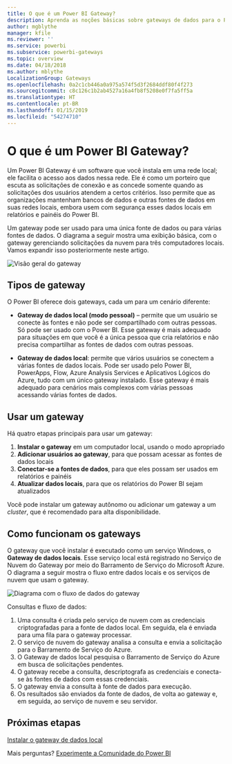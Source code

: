 ```yaml
---
title: O que é um Power BI Gateway?
description: Aprenda as noções básicas sobre gateways de dados para o Power BI.
author: mgblythe
manager: kfile
ms.reviewer: ''
ms.service: powerbi
ms.subservice: powerbi-gateways
ms.topic: overview
ms.date: 04/18/2018
ms.author: mblythe
LocalizationGroup: Gateways
ms.openlocfilehash: 0a2c1cb446a0a975a574f5d3f2684ddf80f4f273
ms.sourcegitcommit: c8c126c1b2ab4527a16a4fb8f5208e0f7fa5ff5a
ms.translationtype: HT
ms.contentlocale: pt-BR
ms.lasthandoff: 01/15/2019
ms.locfileid: "54274710"
---
```

# <a name="what-are-power-bi-gateways"></a>O que é um Power BI Gateway?

Um Power BI Gateway é um software que você instala em uma rede local; ele facilita o acesso aos dados nessa rede. Ele é como um porteiro que escuta as solicitações de conexão e as concede somente quando as solicitações dos usuários atendem a certos critérios. Isso permite que as organizações mantenham bancos de dados e outras fontes de dados em suas redes locais, embora usem com segurança esses dados locais em relatórios e painéis do Power BI.

Um gateway pode ser usado para uma única fonte de dados ou para várias fontes de dados. O diagrama a seguir mostra uma exibição básica, com o gateway gerenciando solicitações da nuvem para três computadores locais. Vamos expandir isso posteriormente neste artigo.

![Visão geral do gateway](media/service-gateway-getting-started/gateway-overview.png)

## <a name="types-of-gateways"></a>Tipos de gateway

O Power BI oferece dois gateways, cada um para um cenário diferente:

* **Gateway de dados local (modo pessoal)** – permite que um usuário se conecte às fontes e não pode ser compartilhado com outras pessoas. Só pode ser usado com o Power BI. Esse gateway é mais adequado para situações em que você é a única pessoa que cria relatórios e não precisa compartilhar as fontes de dados com outras pessoas.

* **Gateway de dados local**: permite que vários usuários se conectem a várias fontes de dados locais. Pode ser usado pelo Power BI, PowerApps, Flow, Azure Analysis Services e Aplicativos Lógicos do Azure, tudo com um único gateway instalado. Esse gateway é mais adequado para cenários mais complexos com várias pessoas acessando várias fontes de dados. 

## <a name="using-a-gateway"></a>Usar um gateway

Há quatro etapas principais para usar um gateway:

1. **Instalar o gateway** em um computador local, usando o modo apropriado
2. **Adicionar usuários ao gateway**, para que possam acessar as fontes de dados locais
3. **Conectar-se a fontes de dados**, para que eles possam ser usados em relatórios e painéis
4. **Atualizar dados locais**, para que os relatórios do Power BI sejam atualizados

Você pode instalar um gateway autônomo ou adicionar um gateway a um *cluster*, que é recomendado para alta disponibilidade.

## <a name="how-gateways-work"></a>Como funcionam os gateways

O gateway que você instalar é executado como um serviço Windows, o **Gateway de dados locais**. Esse serviço local está registrado no Serviço de Nuvem do Gateway por meio do Barramento de Serviço do Microsoft Azure. O diagrama a seguir mostra o fluxo entre dados locais e os serviços de nuvem que usam o gateway.

![Diagrama com o fluxo de dados do gateway](media/service-gateway-getting-started/gateway-how-it-works.png)

Consultas e fluxo de dados:

1. Uma consulta é criada pelo serviço de nuvem com as credenciais criptografadas para a fonte de dados local. Em seguida, ela é enviada para uma fila para o gateway processar.
2. O serviço de nuvem do gateway analisa a consulta e envia a solicitação para o Barramento de Serviço do Azure.
3. O Gateway de dados local pesquisa o Barramento de Serviço do Azure em busca de solicitações pendentes.
4. O gateway recebe a consulta, descriptografa as credenciais e conecta-se às fontes de dados com essas credenciais.
5. O gateway envia a consulta à fonte de dados para execução.
6. Os resultados são enviados da fonte de dados, de volta ao gateway e, em seguida, ao serviço de nuvem e seu servidor.

## <a name="next-steps"></a>Próximas etapas
[Instalar o gateway de dados local](service-gateway-install.md)

Mais perguntas? [Experimente a Comunidade do Power BI](http://community.powerbi.com/)

